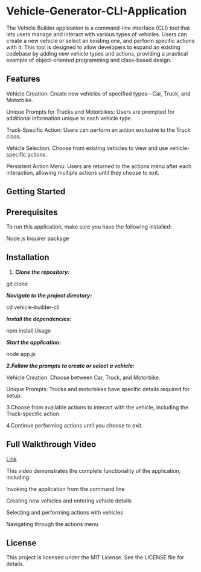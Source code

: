 # Vehicle-Generator-CLI-Application

The Vehicle Builder application is a command-line interface (CLI) tool that lets users manage and interact with various types of vehicles. Users can create a new vehicle or select an existing one, and perform specific actions with it. This tool is designed to allow developers to expand an existing codebase by adding new vehicle types and actions, providing a practical example of object-oriented programming and class-based design.

## Features

Vehicle Creation: Create new vehicles of specified types—Car, Truck, and Motorbike.

Unique Prompts for Trucks and Motorbikes: Users are prompted for additional information unique to each vehicle type.

Truck-Specific Action: Users can perform an action exclusive to the Truck class.

Vehicle Selection: Choose from existing vehicles to view and use vehicle-specific actions.

Persistent Action Menu: Users are returned to the actions menu after each interaction, allowing multiple actions until they choose to exit.

## Getting Started

## Prerequisites

To run this application, make sure you have the following installed:

Node.js
Inquirer package

## Installation

1. **_Clone the repository:_**

 git clone <repository-url>

**_Navigate to the project directory:_**

cd vehicle-builder-cli

**_Install the dependencies:_**

npm install
Usage

**_Start the application:_**

node app.js

**_2.Follow the prompts to create or select a vehicle:_**

Vehicle Creation: Choose between Car, Truck, and Motorbike.

Unique Prompts: Trucks and motorbikes have specific details required for setup.

3.Choose from available actions to interact with the vehicle, including the Truck-specific action.

4.Continue performing actions until you choose to exit.

## Full Walkthrough Video

[Link](https://app.screencastify.com/v2/manage/videos/uwr3iPseqA2mzkocu3hv)

This video demonstrates the complete functionality of the application, including:

Invoking the application from the command line

Creating new vehicles and entering vehicle details

Selecting and performing actions with vehicles

Navigating through the actions menu

## License
This project is licensed under the MIT License. See the LICENSE file for details.
